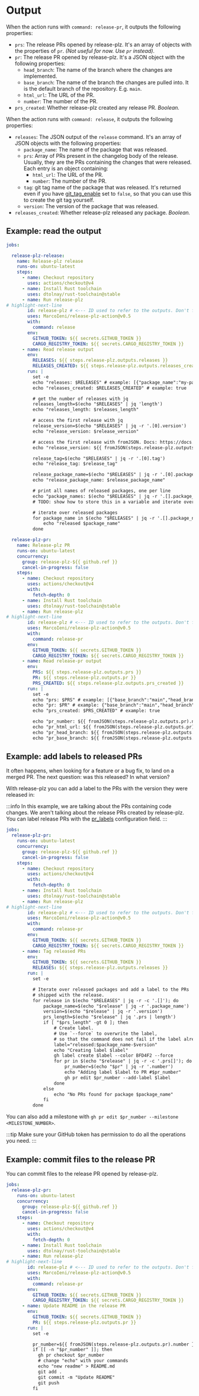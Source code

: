 # Output

When the action runs with `command: release-pr`, it outputs the following properties:

- `prs`: The release PRs opened by release-plz.
  It's an array of objects with the properties of `pr`.
  *(Not useful for now. Use `pr` instead)*.
- `pr`: The release PR opened by release-plz.
  It's a JSON object with the following properties:
  - `head_branch`: The name of the branch where the changes are implemented.
  - `base_branch`: The name of the branch the changes are pulled into.
    It is the default branch of the repository. E.g. `main`.
  - `html_url`: The URL of the PR.
  - `number`: The number of the PR.
- `prs_created`: Whether release-plz created any release PR. *Boolean.*

When the action runs with `command: release`, it outputs the following properties:

- `releases`: The JSON output of the `release` command.
  It's an array of JSON objects with the following properties:
  - `package_name`: The name of the package that was released.
  - `prs`: Array of PRs present in the changelog body of the release.
    Usually, they are the PRs containing the changes that were released.
    Each entry is an object containing:
    - `html_url`: The URL of the PR.
    - `number`: The number of the PR.
  - `tag`: git tag name of the package that was released. It's returned even if you have
    [git_tag_enable](../config.md#the-git_tag_enable-field) set to `false`, so that
    you can use this to create the git tag yourself.
  - `version`: The version of the package that was released.
- `releases_created`: Whether release-plz released any package. *Boolean.*

## Example: read the output

```yaml
jobs:

  release-plz-release:
    name: Release-plz release
    runs-on: ubuntu-latest
    steps:
      - name: Checkout repository
        uses: actions/checkout@v4
      - name: Install Rust toolchain
        uses: dtolnay/rust-toolchain@stable
      - name: Run release-plz
# highlight-next-line
        id: release-plz # <--- ID used to refer to the outputs. Don't forget it.
        uses: MarcoIeni/release-plz-action@v0.5
        with:
          command: release
        env:
          GITHUB_TOKEN: ${{ secrets.GITHUB_TOKEN }}
          CARGO_REGISTRY_TOKEN: ${{ secrets.CARGO_REGISTRY_TOKEN }}
      - name: Read release output
        env:
          RELEASES: ${{ steps.release-plz.outputs.releases }}
          RELEASES_CREATED: ${{ steps.release-plz.outputs.releases_created }}
        run: |
          set -e
          echo "releases: $RELEASES" # example: [{"package_name":"my-package","prs":[{"html_url":"https://github.com/user/proj/pull/1439","number":1439}],"tag":"v0.1.0","version":"0.1.0"}]
          echo "releases_created: $RELEASES_CREATED" # example: true

          # get the number of releases with jq
          releases_length=$(echo "$RELEASES" | jq 'length')
          echo "releases_length: $releases_length"

          # access the first release with jq
          release_version=$(echo "$RELEASES" | jq -r '.[0].version')
          echo "release_version: $release_version"

          # access the first release with fromJSON. Docs: https://docs.github.com/en/actions/learn-github-actions/expressions
          echo "release_version: ${{ fromJSON(steps.release-plz.outputs.releases)[0].version }}"

          release_tag=$(echo "$RELEASES" | jq -r '.[0].tag')
          echo "release_tag: $release_tag"

          release_package_name=$(echo "$RELEASES" | jq -r '.[0].package_name')
          echo "release_package_name: $release_package_name"

          # print all names of released packages, one per line
          echo "package_names: $(echo "$RELEASES" | jq -r '.[].package_name')"
          # TODO: show how to store this in a variable and iterate over it (maybe an array?). PR welcome!

          # iterate over released packages
          for package_name in $(echo "$RELEASES" | jq -r '.[].package_name'); do
              echo "released $package_name"
          done

  release-plz-pr:
    name: Release-plz PR
    runs-on: ubuntu-latest
    concurrency:
      group: release-plz-${{ github.ref }}
      cancel-in-progress: false
    steps:
      - name: Checkout repository
        uses: actions/checkout@v4
        with:
          fetch-depth: 0
      - name: Install Rust toolchain
        uses: dtolnay/rust-toolchain@stable
      - name: Run release-plz
# highlight-next-line
        id: release-plz # <--- ID used to refer to the outputs. Don't forget it.
        uses: MarcoIeni/release-plz-action@v0.5
        with:
          command: release-pr
        env:
          GITHUB_TOKEN: ${{ secrets.GITHUB_TOKEN }}
          CARGO_REGISTRY_TOKEN: ${{ secrets.CARGO_REGISTRY_TOKEN }}
      - name: Read release-pr output
        env:
          PRS: ${{ steps.release-plz.outputs.prs }}
          PR: ${{ steps.release-plz.outputs.pr }}
          PRS_CREATED: ${{ steps.release-plz.outputs.prs_created }}
        run: |
          set -e
          echo "prs: $PRS" # example: [{"base_branch":"main","head_branch":"release-plz-2024-05-01T20-38-05Z","html_url":"https://github.com/MarcoIeni/rust-workspace-example/pull/198","number":198}]
          echo "pr: $PR" # example: {"base_branch":"main","head_branch":"release-plz-2024-05-01T20-38-05Z","html_url":"https://github.com/MarcoIeni/rust-workspace-example/pull/198","number":198}
          echo "prs_created: $PRS_CREATED" # example: true

          echo "pr_number: ${{ fromJSON(steps.release-plz.outputs.pr).number }}"
          echo "pr_html_url: ${{ fromJSON(steps.release-plz.outputs.pr).html_url }}"
          echo "pr_head_branch: ${{ fromJSON(steps.release-plz.outputs.pr).head_branch }}"
          echo "pr_base_branch: ${{ fromJSON(steps.release-plz.outputs.pr).base_branch }}"
```

## Example: add labels to released PRs

It often happens, when looking for a feature or a bug fix, to land on a merged PR.
The next question: was this released? In what version?

With release-plz you can add a label to the PRs with the version they were released in:

:::info
In this example, we are talking about the PRs containing code changes.
We aren't talking about the release PRs created by release-plz.
You can label release PRs with the [pr_labels](../config.md#the-pr_labels-field)
configuration field.
:::

```yaml
jobs:
  release-plz-pr:
    runs-on: ubuntu-latest
    concurrency:
      group: release-plz-${{ github.ref }}
      cancel-in-progress: false
    steps:
      - name: Checkout repository
        uses: actions/checkout@v4
        with:
          fetch-depth: 0
      - name: Install Rust toolchain
        uses: dtolnay/rust-toolchain@stable
      - name: Run release-plz
# highlight-next-line
        id: release-plz # <--- ID used to refer to the outputs. Don't forget it.
        uses: MarcoIeni/release-plz-action@v0.5
        with:
          command: release-pr
        env:
          GITHUB_TOKEN: ${{ secrets.GITHUB_TOKEN }}
          CARGO_REGISTRY_TOKEN: ${{ secrets.CARGO_REGISTRY_TOKEN }}
      - name: Tag released PRs
        env:
          GITHUB_TOKEN: ${{ secrets.GITHUB_TOKEN }}
          RELEASES: ${{ steps.release-plz.outputs.releases }}
        run: |
          set -e

          # Iterate over released packages and add a label to the PRs
          # shipped with the release.
          for release in $(echo "$RELEASES" | jq -r -c '.[]'); do
              package_name=$(echo "$release" | jq -r '.package_name')
              version=$(echo "$release" | jq -r '.version')
              prs_length=$(echo "$release" | jq '.prs | length')
              if [ "$prs_length" -gt 0 ]; then
                  # Create label.
                  # Use `--force` to overwrite the label,
                  # so that the command does not fail if the label already exists.
                  label="released:$package_name-$version"
                  echo "Creating label $label"
                  gh label create $label --color BFD4F2 --force
                  for pr in $(echo "$release" | jq -r -c '.prs[]'); do
                      pr_number=$(echo "$pr" | jq -r '.number')
                      echo "Adding label $label to PR #$pr_number"
                      gh pr edit $pr_number --add-label $label
                  done
              else
                  echo "No PRs found for package $package_name"
              fi
          done
```

You can also add a milestone with `gh pr edit $pr_number --milestone <MILESTONE_NUMBER>`.

:::tip
Make sure your GitHub token has permission to do all the operations you need.
:::

## Example: commit files to the release PR

You can commit files to the release PR opened by release-plz.

```yaml
jobs:
  release-plz-pr:
    runs-on: ubuntu-latest
    concurrency:
      group: release-plz-${{ github.ref }}
      cancel-in-progress: false
    steps:
      - name: Checkout repository
        uses: actions/checkout@v4
        with:
          fetch-depth: 0
      - name: Install Rust toolchain
        uses: dtolnay/rust-toolchain@stable
      - name: Run release-plz
# highlight-next-line
        id: release-plz # <--- ID used to refer to the outputs. Don't forget it.
        uses: MarcoIeni/release-plz-action@v0.5
        with:
          command: release-pr
        env:
          GITHUB_TOKEN: ${{ secrets.GITHUB_TOKEN }}
          CARGO_REGISTRY_TOKEN: ${{ secrets.CARGO_REGISTRY_TOKEN }}
      - name: Update README in the release PR
        env:
          GITHUB_TOKEN: ${{ secrets.GITHUB_TOKEN }}
          PR: ${{ steps.release-plz.outputs.pr }}
        run: |
          set -e

          pr_number=${{ fromJSON(steps.release-plz.outputs.pr).number }}
          if [[ -n "$pr_number" ]]; then
            gh pr checkout $pr_number
            # change "echo" with your commands
            echo "new readme" > README.md
            git add .
            git commit -m "Update README"
            git push
          fi
```
